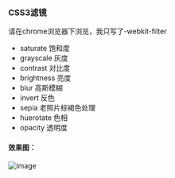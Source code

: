 ### CSS3滤镜  
请在chrome浏览器下浏览，我只写了-webkit-filter
- saturate 饱和度
- grayscale 灰度
- contrast 对比度
- brightness 亮度
- blur 高斯模糊
- invert 反色
- sepia 老照片棕褐色处理
- huerotate 色相
- opacity 透明度
#### 效果图：
![image](http://r4.ykimg.com/05100000574E5D5367BC3D1F8E072929)